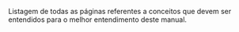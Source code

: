 Listagem de todas as páginas referentes a conceitos que devem ser entendidos para o melhor entendimento deste manual.
